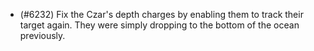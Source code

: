 - (#6232) Fix the Czar's depth charges by enabling them to track their target again. They were simply dropping to the bottom of the ocean previously.
